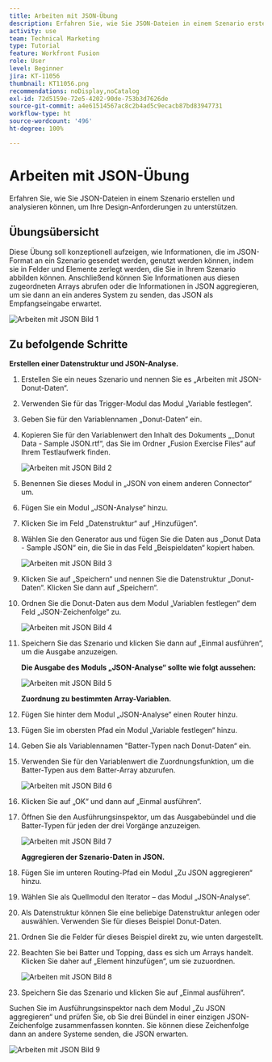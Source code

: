 ```yaml
---
title: Arbeiten mit JSON-Übung
description: Erfahren Sie, wie Sie JSON-Dateien in einem Szenario erstellen und analysieren können, um Ihre Design-Anforderungen zu unterstützen.
activity: use
team: Technical Marketing
type: Tutorial
feature: Workfront Fusion
role: User
level: Beginner
jira: KT-11056
thumbnail: KT11056.png
recommendations: noDisplay,noCatalog
exl-id: 72d5159e-72e5-4202-90de-753b3d7626de
source-git-commit: a4e61514567ac8c2b4ad5c9ecacb87bd83947731
workflow-type: ht
source-wordcount: '496'
ht-degree: 100%

---
```


# Arbeiten mit JSON-Übung

Erfahren Sie, wie Sie JSON-Dateien in einem Szenario erstellen und analysieren können, um Ihre Design-Anforderungen zu unterstützen.

## Übungsübersicht

Diese Übung soll konzeptionell aufzeigen, wie Informationen, die im JSON-Format an ein Szenario gesendet werden, genutzt werden können, indem sie in Felder und Elemente zerlegt werden, die Sie in Ihrem Szenario abbilden können. Anschließend können Sie Informationen aus diesen zugeordneten Arrays abrufen oder die Informationen in JSON aggregieren, um sie dann an ein anderes System zu senden, das JSON als Empfangseingabe erwartet.

![Arbeiten mit JSON Bild 1](../12-exercises/assets/working-with-json-walkthrough-1.png)

## Zu befolgende Schritte

**Erstellen einer Datenstruktur und JSON-Analyse.**

1. Erstellen Sie ein neues Szenario und nennen Sie es „Arbeiten mit JSON-Donut-Daten“.
1. Verwenden Sie für das Trigger-Modul das Modul „Variable festlegen“.
1. Geben Sie für den Variablennamen „Donut-Daten“ ein.
1. Kopieren Sie für den Variablenwert den Inhalt des Dokuments „_Donut Data - Sample JSON.rtf“, das Sie im Ordner „Fusion Exercise Files“ auf Ihrem Testlaufwerk finden.

   ![Arbeiten mit JSON Bild 2](../12-exercises/assets/working-with-json-walkthrough-2.png)

1. Benennen Sie dieses Modul in „JSON von einem anderen Connector“ um.
1. Fügen Sie ein Modul „JSON-Analyse“ hinzu.
1. Klicken Sie im Feld „Datenstruktur“ auf „Hinzufügen“.
1. Wählen Sie den Generator aus und fügen Sie die Daten aus „Donut Data - Sample JSON“ ein, die Sie in das Feld „Beispieldaten“ kopiert haben.

   ![Arbeiten mit JSON Bild 3](../12-exercises/assets/working-with-json-walkthrough-3.png)

1. Klicken Sie auf „Speichern“ und nennen Sie die Datenstruktur „Donut-Daten“. Klicken Sie dann auf „Speichern“.
1. Ordnen Sie die Donut-Daten aus dem Modul „Variablen festlegen“ dem Feld „JSON-Zeichenfolge“ zu.

   ![Arbeiten mit JSON Bild 4](../12-exercises/assets/working-with-json-walkthrough-4.png)

1. Speichern Sie das Szenario und klicken Sie dann auf „Einmal ausführen“, um die Ausgabe anzuzeigen.

   **Die Ausgabe des Moduls „JSON-Analyse“ sollte wie folgt aussehen:**

   ![Arbeiten mit JSON Bild 5](../12-exercises/assets/working-with-json-walkthrough-5.png)

   **Zuordnung zu bestimmten Array-Variablen.**

1. Fügen Sie hinter dem Modul „JSON-Analyse“ einen Router hinzu.
1. Fügen Sie im obersten Pfad ein Modul „Variable festlegen“ hinzu.
1. Geben Sie als Variablennamen &quot;Batter-Typen nach Donut-Daten“ ein.
1. Verwenden Sie für den Variablenwert die Zuordnungsfunktion, um die Batter-Typen aus dem Batter-Array abzurufen.

   ![Arbeiten mit JSON Bild 6](../12-exercises/assets/working-with-json-walkthrough-6.png)

1. Klicken Sie auf „OK“ und dann auf „Einmal ausführen“.
1. Öffnen Sie den Ausführungsinspektor, um das Ausgabebündel und die Batter-Typen für jeden der drei Vorgänge anzuzeigen.

   ![Arbeiten mit JSON Bild 7](../12-exercises/assets/working-with-json-walkthrough-7.png)

   **Aggregieren der Szenario-Daten in JSON.**

1. Fügen Sie im unteren Routing-Pfad ein Modul „Zu JSON aggregieren“ hinzu.
1. Wählen Sie als Quellmodul den Iterator – das Modul „JSON-Analyse“.
1. Als Datenstruktur können Sie eine beliebige Datenstruktur anlegen oder auswählen. Verwenden Sie für dieses Beispiel Donut-Daten.
1. Ordnen Sie die Felder für dieses Beispiel direkt zu, wie unten dargestellt.
1. Beachten Sie bei Batter und Topping, dass es sich um Arrays handelt. Klicken Sie daher auf „Element hinzufügen“, um sie zuzuordnen.

   ![Arbeiten mit JSON Bild 8](../12-exercises/assets/working-with-json-walkthrough-8.png)

1. Speichern Sie das Szenario und klicken Sie auf „Einmal ausführen“.

Suchen Sie im Ausführungsinspektor nach dem Modul „Zu JSON aggregieren“ und prüfen Sie, ob Sie drei Bündel in einer einzigen JSON-Zeichenfolge zusammenfassen konnten. Sie können diese Zeichenfolge dann an andere Systeme senden, die JSON erwarten.

![Arbeiten mit JSON Bild 9](../12-exercises/assets/working-with-json-walkthrough-9.png)

